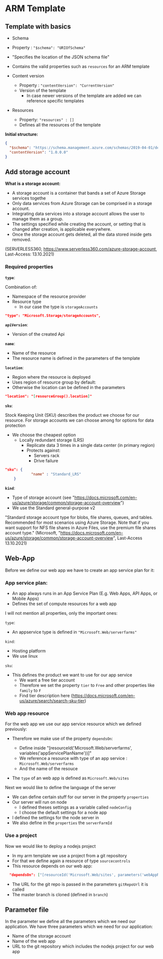 # ARM Template

## Template with basics

* Schema
 * Property : `"$schema": "URIOfSchema"`
 * "Specifies the location of the JSON schema file"
 * Contains the valid properties such as `resources` for an ARM template 

* Content version
  * Property : `"contentVersion": "CurrentVersion"`
  * Version of the template
    * In case newer versions of the template are added we can reference specific templates

* Resources
  * Property: `"resources" : []`
  * Defines all the resources of the template

**Initial structure:**

```JSON
{
  "$schema": "https://schema.management.azure.com/schemas/2019-04-01/deploymentTemplate.json#",
  "contentVersion": "1.0.0.0"
}
```

## Add storage account

**What is a storage account:**

* A storage account is a container that bands a set of Azure Storage services togethe
* Only data services from Azure Storage can be comprised in a storage account. 
* Integrating data services into a storage account allows the user to manage them as a group. 
* The settings specified while creating the account, or setting that is changed after creation, is applicable everywhere. 
* Once the storage account gets deleted, all the data stored inside gets removed.

(SERVERLESS360, https://www.serverless360.com/azure-storage-account, Last-Access: 13.10.2021)

### Required properties

**`type`**:

Combination of:
* Namespace of the resource provider
* Resource type
  * In our case the type is `storageAccounts`

```JSON
"type": "Microsoft.Storage/storageAccounts",
```

**`apiVersion`**:

* Version of the created Api

**`name`**:

* Name of the resource
* The resource name is defined in the parameters of the template

**`location`**:

* Region where the resource is deployed
* Uses region of resource group by default: 
* Otherwise the location can be defined in the parameters

```JSON
"location": "[resourceGroup().location]"
```

**`sku`**:

Stock Keeping Unit (SKU) describes the product we choose for our resource.
For storage accounts we can choose among for options for data protection

* We choose the cheapest option 
  * Locally redundant storage (LRS)
    * Replicate data 3 times in a single data center (in primary region)
    * Protects against:
      * Servers rack
      * Drive failure

```JSON
"sku": {
            "name" : "Standard_LRS"
	}
```

**`kind`**:

* Type of storage account (see "https://docs.microsoft.com/en-us/azure/storage/common/storage-account-overview")
* We use the Standard general-purpose v2

"Standard storage account type for blobs, file shares, queues, and tables. Recommended for most scenarios using Azure Storage. 
Note that if you want support for NFS file shares in Azure Files, use the premium file shares account type." (Microsoft, "https://docs.microsoft.com/en-us/azure/storage/common/storage-account-overview", Last-Access 13.10.2021)


## Web-App

Before we define our web app we have to create an app service plan for it:

### App service plan:

* An app always runs in an App Service Plan (E.g. Web Apps, API Apps, or Mobile Apps)
* Defines the set of compute resources for a web app

I will not mention all properties, only the important ones:

`type`:

* An appservice type is defined in `"Microsoft.Web/serverfarms"`

`kind`:

* Hosting platform
* We use linux 

`sku`:

* This defines the product we want to use for our app service
  * We want a free tier account
  * Therefore we set the property `tier` to `Free` and other properties like `family` to `F`
  * Find tier description here (https://docs.microsoft.com/en-us/azure/search/search-sku-tier)


### Web app resource

For the web app we use our app service resource which we defined previously:

* Therefore we make use of the property `dependsOn`:
  * Define inside "[resourceId('Microsoft.Web/serverfarms', variables('appServicePlanName'))]"
  * We reference a resource with type of an app service : `Microsoft.Web/serverfarms`
  * And the name of the resouce

* The `type` of an web app is defined as `Microsoft.Web/sites`

Next we would like to define the language of the server

* We can define certain stuff for our server in the property `properties`
* Our server will run on node
  * I defined theses settings as a variable called `nodeConfig`
  * I choose the default settings for a node app
* I defined the settings for the node server in
* We also define in the `properties` the `serverFarmId`

### Use a project

Now we would like to deploy a nodejs project

* In my arm template we use a project from a git repository
* For that we define again a resource of type `sourcecontrols`
* This resource depends on our web app:

```JSON
  "dependsOn": ["[resourceId('Microsoft.Web/sites', parameters('webAppName'))]"]
```

* The URL for the git repo is passed in the parameters `gitRepoUrl` it is called
* The master branch is cloned (defined in `branch`)

## Parameter file

In the parameter we define all the parameters which we need our application. We have three parameters which we need for our application:

* Name of the storage account
* Name of the web app
* URL to the git repository which includes the nodejs project for our web app

